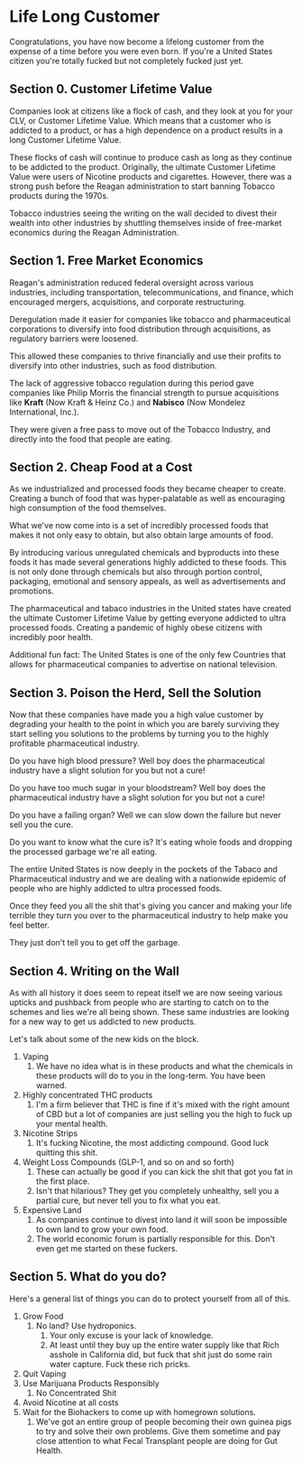 # Life Long Customer

Congratulations, you have now become a lifelong customer from the expense of a time before you were even born. If you're a United States citizen you're totally fucked but not completely fucked just yet. 

## Section 0. Customer Lifetime Value

Companies look at citizens like a flock of cash, and they look at you for your CLV, or Customer Lifetime Value. Which means that a customer who is addicted to a product, or has a high dependence on a product results in a long Customer Lifetime Value. 

These flocks of cash will continue to produce cash as long as they continue to be addicted to the product. Originally, the ultimate Customer Lifetime Value were users of Nicotine products and cigarettes. However, there was a strong push before the Reagan administration to start banning Tobacco products during the 1970s.

Tobacco industries seeing the writing on the wall decided to divest their wealth into other industries by shuttling themselves inside of free-market economics during the Reagan Administration.

## Section 1. Free Market Economics

Reagan's administration reduced federal oversight across various industries, including transportation, telecommunications, and finance, which encouraged mergers, acquisitions, and corporate restructuring.

Deregulation made it easier for companies like tobacco and pharmaceutical corporations to diversify into food distribution through acquisitions, as regulatory barriers were loosened.

This allowed these companies to thrive financially and use their profits to diversify into other industries, such as food distribution.

The lack of aggressive tobacco regulation during this period gave companies like Philip Morris the financial strength to pursue acquisitions like **Kraft** (Now Kraft & Heinz Co.) and **Nabisco** (Now Mondelez International, Inc.).

They were given a free pass to move out of the Tobacco Industry, and directly into the food that people are eating.

## Section 2. Cheap Food at a Cost

As we industrialized and processed foods they became cheaper to create. Creating a bunch of food that was hyper-palatable as well as encouraging high consumption of the food themselves.

What we've now come into is a set of incredibly processed foods that makes it not only easy to obtain, but also obtain large amounts of food.

By introducing various unregulated chemicals and byproducts into these foods it has made several generations highly addicted to these foods.  This is not only done through chemicals but also through portion control, packaging, emotional and sensory appeals, as well as advertisements and promotions.

The pharmaceutical and tabaco industries in the United states have created the ultimate Customer Lifetime Value by getting everyone addicted to ultra processed foods. Creating a pandemic of highly obese citizens with incredibly poor health.

Additional fun fact: The United States is one of the only few Countries that allows for pharmaceutical companies to advertise on national television.

## Section 3. Poison the Herd, Sell the Solution

Now that these companies have made you a high value customer by degrading your health to the point in which you are barely surviving they start selling you solutions to the problems by turning you to the highly profitable pharmaceutical industry.

Do you have high blood pressure? Well boy does the pharmaceutical industry have a slight solution for you but not a cure!

Do you have too much sugar in your bloodstream? Well boy does the pharmaceutical industry have a slight solution for you but not a cure!

Do you have a failing organ? Well we can slow down the failure but never sell you the cure.

Do you want to know what the cure is? It's eating whole foods and dropping the processed  garbage we're all eating.

The entire United States is now deeply in the pockets of the Tabaco and Pharmaceutical industry and we are dealing with a nationwide epidemic of people who are highly addicted to ultra processed foods.

Once they feed you all the shit that's giving you cancer and making your life terrible they turn you over to the pharmaceutical industry to help make you feel better. 

They just don't tell you to get off the garbage.

## Section 4. Writing on the Wall

As with all history it does seem to repeat itself we are now seeing various upticks and pushback from people who are starting to catch on to the schemes and lies we're all being shown. These same industries are looking for a new way to get us addicted to new products.

Let's talk about some of the new kids on the block.

1. Vaping
	1. We have no idea what is in these products and what the chemicals in these products will do to you in the long-term. You have been warned.
2. Highly concentrated THC products
	1. I'm a firm believer that THC is fine if it's mixed with the right amount of CBD but a lot of companies are just selling you the high to fuck up your mental health.
3. Nicotine Strips
	1. It's fucking Nicotine, the most addicting compound. Good luck quitting this shit.
4. Weight Loss Compounds (GLP-1, and so on and so forth)
	1. These can actually be good if you can kick the shit that got you fat in the first place.
	2. Isn't that hilarious? They get you completely unhealthy, sell you a partial cure, but never tell you to fix what you eat.
5. Expensive Land
	1. As companies continue to divest into land it will soon be impossible to own land to grow your own food. 
	2. The world economic forum is partially responsible for this. Don't even get me started on these fuckers.

## Section 5. What do you do?

Here's a general list of things you can do to protect yourself from all of this.

1. Grow Food
	1. No land? Use hydroponics.
		1. Your only excuse is your lack of knowledge.
		2. At least until they buy up the entire water supply like that Rich asshole in California did, but fuck that shit just do some rain water capture. Fuck these rich pricks.
2. Quit Vaping
3. Use Marijuana Products Responsibly
	1. No Concentrated Shit
4. Avoid Nicotine at all costs
5. Wait for the Biohackers to come up with homegrown solutions.
	1. We've got an entire group of people becoming their own guinea pigs to try and solve their own problems. Give them sometime and pay close attention to what Fecal Transplant people are doing for Gut Health.
